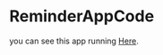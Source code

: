 ﻿# ReminderAppCode

you can see this app running [Here](https://ramonremo.github.io/ReminderApp/#/).
